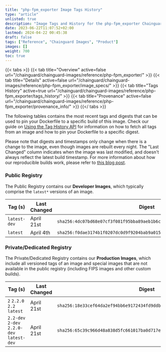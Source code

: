 ```yaml
---
title: "php-fpm_exporter Image Tags History"
type: "article"
unlisted: true
description: "Image Tags and History for the php-fpm_exporter Chainguard Image"
date: 2023-06-22T11:07:52+02:00
lastmod: 2024-04-22 00:45:38
draft: false
tags: ["Reference", "Chainguard Images", "Product"]
images: []
weight: 700
toc: true
---
```


{{< tabs >}}
{{< tab title="Overview" active=false url="/chainguard/chainguard-images/reference/php-fpm_exporter/" >}}
{{< tab title="Details" active=false url="/chainguard/chainguard-images/reference/php-fpm_exporter/image_specs/" >}}
{{< tab title="Tags History" active=true url="/chainguard/chainguard-images/reference/php-fpm_exporter/tags_history/" >}}
{{< tab title="Provenance" active=false url="/chainguard/chainguard-images/reference/php-fpm_exporter/provenance_info/" >}}
{{</ tabs >}}

The following tables contains the most recent tags and digests that can be used to pin your Dockerfile to a specific build of this image. Check our guide on [Using the Tag History API](/chainguard/chainguard-images/using-the-tag-history-api/) for information on how to fetch all tags from an image and how to pin your Dockerfile to a specific digest.

Please note that digests and timestamps only change when there is a change to the image, even though images are rebuilt every night. The "Last Changed" column indicates when the image was last modified, and doesn't always reflect the latest build timestamp. For more information about how our reproducible builds work, please refer to [this blog post](https://www.chainguard.dev/unchained/reproducing-chainguards-reproducible-image-builds).

### Public Registry
The Public Registry contains our **Developer Images**, which typically comprise the `latest*` versions of an image.

| Tag (s)       | Last Changed | Digest                                                                    |
|---------------|--------------|---------------------------------------------------------------------------|
|  `latest-dev` | April 21st   | `sha256:4dc07bd68e07cf3f081f95bba89aeb1b6c3e7a71aa8664f858a657b576a2226d` |
|  `latest`     | April 4th    | `sha256:f0dae3174b1f0207dc0d9f9204bab9a01536b2e6c5474dfb0e88835be59579ea` |


### Private/Dedicated Registry
The Private/Dedicated Registry contains our **Production Images**, which include all versioned tags of an image and special images that are not available in the public registry (including FIPS images and other custom builds).

| Tag (s)                                     | Last Changed | Digest                                                                    |
|---------------------------------------------|--------------|---------------------------------------------------------------------------|
|  `2` `2.2.0` `2.2` `latest`                 | April 21st   | `sha256:18e33cef64da2ef94bb6e9172434fd9ddbcbc2be4050b17a4c752de5ac61313b` |
|  `2.2-dev` `2-dev` `2.2.0-dev` `latest-dev` | April 21st   | `sha256:65c39c966d48a838d5fc661017ba0d717ede47df14dcd843e4aac1d96e8fc774` |

